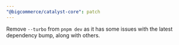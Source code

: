 ```yaml
---
"@bigcommerce/catalyst-core": patch
---
```


Remove `--turbo` from `pnpm dev` as it has some issues with the latest dependency bump, along with others.
